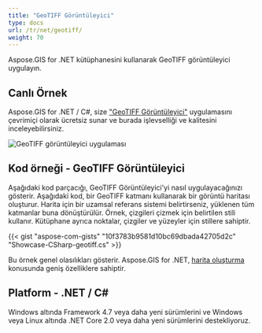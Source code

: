 ```yaml
---
title: "GeoTIFF Görüntüleyici"
type: docs
url: /tr/net/geotiff/
weight: 70
---
```


Aspose.GIS for .NET kütüphanesini kullanarak GeoTIFF görüntüleyici uygulayın.

## **Canlı Örnek**

Aspose.GIS for .NET / C#, size ["GeoTIFF Görüntüleyici"](https://products.aspose.app/gis/viewer/geotiff) uygulamasını çevrimiçi olarak ücretsiz sunar ve burada işlevselliği ve kalitesini inceleyebilirsiniz.

![GeoTIFF görüntüleyici uygulaması](viewer.png)

## **Kod örneği - GeoTIFF Görüntüleyici**

Aşağıdaki kod parçacığı, GeoTIFF Görüntüleyici'yi nasıl uygulayacağınızı gösterir. Aşağıdaki kod, bir GeoTIFF katmanı kullanarak bir görüntü haritası oluşturur. Harita için bir uzamsal referans sistemi belirtirseniz, yüklenen tüm katmanlar buna dönüştürülür.
Örnek, çizgileri çizmek için belirtilen stili kullanır. Kütüphane ayrıca noktalar, çizgiler ve yüzeyler için stillere sahiptir.

{{< gist "aspose-com-gists" "10f3783b9581d10bc69dbada42705d2c" "Showcase-CSharp-geotiff.cs" >}}

Bu örnek genel olasılıkları gösterir. Aspose.GIS for .NET, [harita oluşturma](https://docs.aspose.com/gis/net/map-rendering/) konusunda geniş özelliklere sahiptir.

## **Platform - .NET / C#**

Windows altında Framework 4.7 veya daha yeni sürümlerini ve Windows veya Linux altında .NET Core 2.0 veya daha yeni sürümlerini destekliyoruz.
